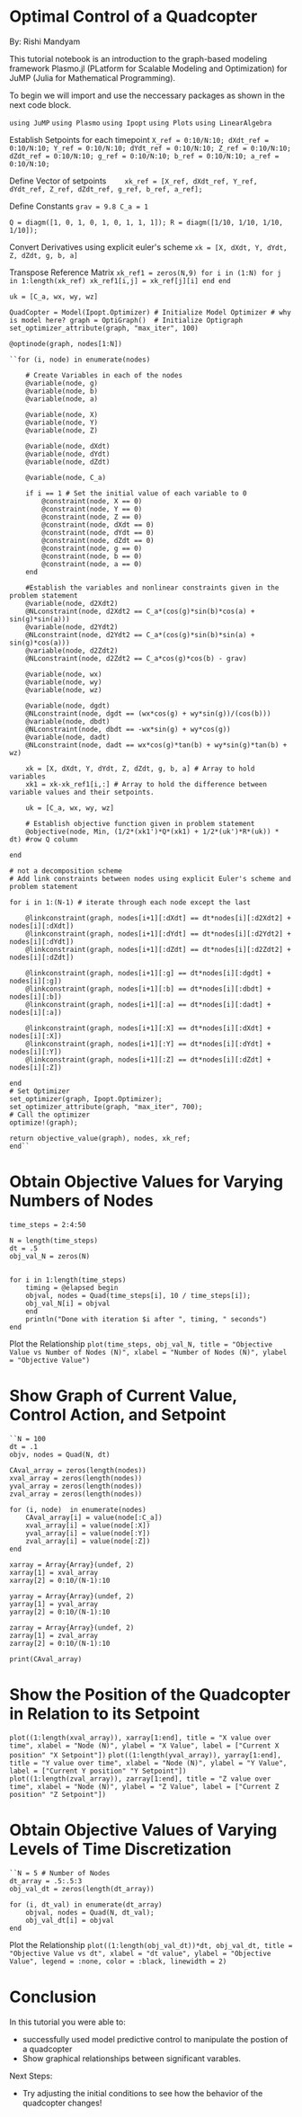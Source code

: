# Optimal Control of a Quadcopter

By: Rishi Mandyam

This tutorial notebook is an introduction to the graph-based modeling framework 
Plasmo.jl (PLatform for Scalable Modeling and Optimization) for JuMP 
(Julia for Mathematical Programming).

To begin we will import and use the neccessary packages as shown in the next 
code block.

``using JuMP``
``using Plasmo``
``using Ipopt``
``using Plots``
``using LinearAlgebra``

Establish Setpoints for each timepoint
``X_ref = 0:10/N:10;
    dXdt_ref = 0:10/N:10;
    Y_ref = 0:10/N:10;
    dYdt_ref = 0:10/N:10;
    Z_ref = 0:10/N:10;
    dZdt_ref = 0:10/N:10;
    g_ref = 0:10/N:10;
    b_ref = 0:10/N:10;
    a_ref = 0:10/N:10;``

Define Vector of setpoints
``    xk_ref = [X_ref, dXdt_ref, Y_ref, dYdt_ref, Z_ref, dZdt_ref, g_ref, b_ref, a_ref];``

Define Constants
``grav = 9.8
    C_a = 1``

``Q = diagm([1, 0, 1, 0, 1, 0, 1, 1, 1]);
    R = diagm([1/10, 1/10, 1/10, 1/10]);``

Convert Derivatives using explicit euler's scheme
``xk = [X, dXdt, Y, dYdt, Z, dZdt, g, b, a]``

Transpose Reference Matrix
``xk_ref1 = zeros(N,9)
    for i in (1:N)
        for j in 1:length(xk_ref)
            xk_ref1[i,j] = xk_ref[j][i]
        end
    end``

``uk = [C_a, wx, wy, wz]``

``QuadCopter = Model(Ipopt.Optimizer) # Initialize Model Optimizer # why is model here?
    graph = OptiGraph()  # Initialize Optigraph
    set_optimizer_attribute(graph, "max_iter", 100)
``

``@optinode(graph, nodes[1:N])``

    ``for (i, node) in enumerate(nodes)

        # Create Variables in each of the nodes
        @variable(node, g)
        @variable(node, b)
        @variable(node, a)

        @variable(node, X)
        @variable(node, Y)
        @variable(node, Z)

        @variable(node, dXdt)
        @variable(node, dYdt)
        @variable(node, dZdt)

        @variable(node, C_a)
        
        if i == 1 # Set the initial value of each variable to 0
            @constraint(node, X == 0)
            @constraint(node, Y == 0)
            @constraint(node, Z == 0)
            @constraint(node, dXdt == 0)
            @constraint(node, dYdt == 0)
            @constraint(node, dZdt == 0)
            @constraint(node, g == 0)
            @constraint(node, b == 0)
            @constraint(node, a == 0)
        end
        
        #Establish the variables and nonlinear constraints given in the problem statement
        @variable(node, d2Xdt2)
        @NLconstraint(node, d2Xdt2 == C_a*(cos(g)*sin(b)*cos(a) + sin(g)*sin(a)))
        @variable(node, d2Ydt2)
        @NLconstraint(node, d2Ydt2 == C_a*(cos(g)*sin(b)*sin(a) + sin(g)*cos(a)))
        @variable(node, d2Zdt2)
        @NLconstraint(node, d2Zdt2 == C_a*cos(g)*cos(b) - grav)

        @variable(node, wx)
        @variable(node, wy)
        @variable(node, wz)

        @variable(node, dgdt)
        @NLconstraint(node, dgdt == (wx*cos(g) + wy*sin(g))/(cos(b)))
        @variable(node, dbdt)
        @NLconstraint(node, dbdt == -wx*sin(g) + wy*cos(g))
        @variable(node, dadt)
        @NLconstraint(node, dadt == wx*cos(g)*tan(b) + wy*sin(g)*tan(b) + wz)
        
        xk = [X, dXdt, Y, dYdt, Z, dZdt, g, b, a] # Array to hold variables
        xk1 = xk-xk_ref1[i,:] # Array to hold the difference between variable values and their setpoints.

        uk = [C_a, wx, wy, wz] 
        
        # Establish objective function given in problem statement
        @objective(node, Min, (1/2*(xk1')*Q*(xk1) + 1/2*(uk')*R*(uk)) * dt) #row Q column

    end

    # not a decomposition scheme
    # Add link constraints between nodes using explicit Euler's scheme and problem statement

    for i in 1:(N-1) # iterate through each node except the last

        @linkconstraint(graph, nodes[i+1][:dXdt] == dt*nodes[i][:d2Xdt2] + nodes[i][:dXdt])
        @linkconstraint(graph, nodes[i+1][:dYdt] == dt*nodes[i][:d2Ydt2] + nodes[i][:dYdt])
        @linkconstraint(graph, nodes[i+1][:dZdt] == dt*nodes[i][:d2Zdt2] + nodes[i][:dZdt])

        @linkconstraint(graph, nodes[i+1][:g] == dt*nodes[i][:dgdt] + nodes[i][:g])
        @linkconstraint(graph, nodes[i+1][:b] == dt*nodes[i][:dbdt] + nodes[i][:b])
        @linkconstraint(graph, nodes[i+1][:a] == dt*nodes[i][:dadt] + nodes[i][:a])

        @linkconstraint(graph, nodes[i+1][:X] == dt*nodes[i][:dXdt] + nodes[i][:X])
        @linkconstraint(graph, nodes[i+1][:Y] == dt*nodes[i][:dYdt] + nodes[i][:Y])
        @linkconstraint(graph, nodes[i+1][:Z] == dt*nodes[i][:dZdt] + nodes[i][:Z])

    end
    # Set Optimizer
    set_optimizer(graph, Ipopt.Optimizer);
    set_optimizer_attribute(graph, "max_iter", 700);
    # Call the optimizer
    optimize!(graph);

    return objective_value(graph), nodes, xk_ref;
    end``

# Obtain Objective Values for Varying Numbers of Nodes
    time_steps = 2:4:50

    N = length(time_steps)
    dt = .5
    obj_val_N = zeros(N)
    
    
    for i in 1:length(time_steps)
        timing = @elapsed begin
        objval, nodes = Quad(time_steps[i], 10 / time_steps[i]);
        obj_val_N[i] = objval
        end
        println("Done with iteration $i after ", timing, " seconds")
    end

Plot the Relationship
``plot(time_steps, obj_val_N, title = "Objective Value vs Number of Nodes (N)", xlabel = "Number of Nodes (N)", ylabel = "Objective Value")
``

# Show Graph of Current Value, Control Action, and Setpoint
    ``N = 100
    dt = .1
    objv, nodes = Quad(N, dt)
    
    CAval_array = zeros(length(nodes))
    xval_array = zeros(length(nodes))
    yval_array = zeros(length(nodes))
    zval_array = zeros(length(nodes))
    
    for (i, node)  in enumerate(nodes)
        CAval_array[i] = value(node[:C_a])
        xval_array[i] = value(node[:X])
        yval_array[i] = value(node[:Y])
        zval_array[i] = value(node[:Z])
    end
    
    xarray = Array{Array}(undef, 2)
    xarray[1] = xval_array
    xarray[2] = 0:10/(N-1):10
    
    yarray = Array{Array}(undef, 2)
    yarray[1] = yval_array
    yarray[2] = 0:10/(N-1):10
    
    zarray = Array{Array}(undef, 2)
    zarray[1] = zval_array
    zarray[2] = 0:10/(N-1):10
    
    print(CAval_array)

# Show the Position of the Quadcopter in Relation to its Setpoint

``plot((1:length(xval_array)), xarray[1:end], title = "X value over time", xlabel = "Node (N)", ylabel = "X Value", label = ["Current X position" "X Setpoint"])``
``plot((1:length(yval_array)), yarray[1:end], title = "Y value over time", xlabel = "Node (N)", ylabel = "Y Value", label = ["Current Y position" "Y Setpoint"])``
``plot((1:length(zval_array)), zarray[1:end], title = "Z value over time", xlabel = "Node (N)", ylabel = "Z Value", label = ["Current Z position" "Z Setpoint"])``

# Obtain Objective Values of Varying Levels of Time Discretization

    ``N = 5 # Number of Nodes
    dt_array = .5:.5:3
    obj_val_dt = zeros(length(dt_array))
    
    for (i, dt_val) in enumerate(dt_array)
        objval, nodes = Quad(N, dt_val);
        obj_val_dt[i] = objval
    end

Plot the Relationship
``plot((1:length(obj_val_dt))*dt, obj_val_dt, title = "Objective Value vs dt", xlabel = "dt value", ylabel = "Objective Value", legend = :none, color = :black, linewidth = 2)``

# Conclusion
In this tutorial you were able to:
- successfully used model predictive control to manipulate the postion of a quadcopter
- Show graphical relationships between significant varables.

Next Steps:
- Try adjusting the initial conditions to see how the behavior of the quadcopter changes!

